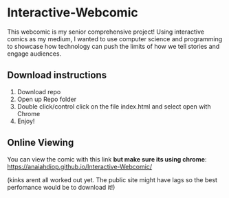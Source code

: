 # Interactive-Webcomic
This webcomic is my senior comprehensive project! Using interactive comics as my medium, I wanted to use computer science and programming to showcase how technology can push the limits of how we tell stories and engage audiences.

## Download instructions
 
1. Download repo
2. Open up Repo folder 
3. Double click/control click on the file index.html and select open with Chrome
4. Enjoy!

## Online Viewing

You can view the comic with this link **but make sure its using chrome**: https://anaiahdiop.github.io/Interactive-Webcomic/ 

(kinks arent all worked out yet. The public site might have lags so the best perfomance would be to download it!)


